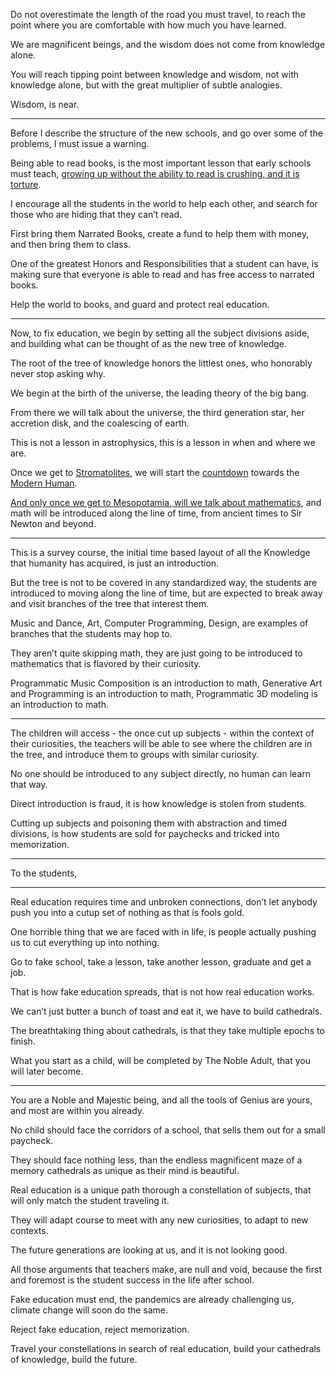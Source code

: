 Do not overestimate the length of the road you must travel,
to reach the point where you are comfortable with how much you have learned.

We are magnificent beings,
and the wisdom does not come from knowledge alone.

You will reach tipping point between knowledge and wisdom,
not with knowledge alone, but with the great multiplier of subtle analogies.

Wisdom,
is near.

---

Before I describe the structure of the new schools, and go over some of the problems,
I must issue a warning.

Being able to read books, is the most important lesson that early schools must teach,
[growing up without the ability to read is crushing, and it is torture][honor].

I encourage all the students in the world to help each other,
and search for those who are hiding that they can’t read.

First bring them Narrated Books, create a fund to help them with money,
and then bring them to class.

One of the greatest Honors and Responsibilities that a student can have,
is making sure that everyone is able to read and has free access to narrated books.

Help the world to books,
and guard and protect real education.

---

Now, to fix education, we begin by setting all the subject divisions aside,
and building what can be thought of as the new tree of knowledge.

The root of the tree of knowledge honors the littlest ones,
who honorably never stop asking why.

We begin at the birth of the universe,
the leading theory of the big bang.

From there we will talk about the universe,
the third generation star, her accretion disk, and the coalescing of earth.

This is not a lesson in astrophysics,
this is a lesson in when and where we are.

Once we get to [Stromatolites][stromatolites],
we will start the [countdown][countdown] towards the [Modern Human][sapiens].

[And only once we get to Mesopotamia, will we talk about mathematics][mesopotamia],
and math will be introduced along the line of time, from ancient times to Sir Newton and beyond.

---

This is a survey course,
the initial time based layout of all the Knowledge that humanity has acquired, is just an introduction.

But the tree is not to be covered in any standardized way,
the students are introduced to moving along the line of time, but are expected to break away and visit branches of the tree that interest them.

Music and Dance, Art, Computer Programming, Design, are examples of branches that the students may hop to.

They aren’t quite skipping math, they are just going to be introduced to mathematics that is flavored by their curiosity.

Programmatic Music Composition is an introduction to math, Generative Art and Programming is an introduction to math, Programmatic 3D modeling is an introduction to math.

---

The children will access - the once cut up subjects - within the context of their curiosities,
the teachers will be able to see where the children are in the tree, and introduce them to groups with similar curiosity.

No one should be introduced to any subject directly,
no human can learn that way.

Direct introduction is fraud,
it is how knowledge is stolen from students.

Cutting up subjects and poisoning them with abstraction and timed divisions,
is how students are sold for paychecks and tricked into memorization.

---

To the students,

---

Real education requires time and unbroken connections,
don’t let anybody push you into a cutup set of nothing as that is fools gold.

One horrible thing that we are faced with in life,
is people actually pushing us to cut everything up into nothing.

Go to fake school, take a lesson, take another lesson,
graduate and get a job.

That is how fake education spreads,
that is not how real education works.

We can’t just butter a bunch of toast and eat it,
we have to build cathedrals.

The breathtaking thing about cathedrals,
is that they take multiple epochs to finish.

What you start as a child,
will be completed by The Noble Adult, that you will later become.

---

You are a Noble and Majestic being,
and all the tools of Genius are yours, and most are within you already.

No child should face the corridors of a school,
that sells them out for a small paycheck.

They should face nothing less,
than the endless magnificent maze of a memory cathedrals as unique as their mind is beautiful.

Real education is a unique path thorough a constellation of subjects,
that will only match the student traveling it.

They will adapt course to meet with any new curiosities,
to adapt to new contexts.

The future generations are looking at us,
and it is not looking good.

All those arguments that teachers make, are null and void,
because the first and foremost is the student success in the life after school.

Fake education must end,
the pandemics are already challenging us, climate change will soon do the same.

Reject fake education,
reject memorization.

Travel your constellations in search of real education,
build your cathedrals of knowledge, build the future.

[mesopotamia]: https://www.youtube.com/watch?v=SDOLka6KAqs
[countdown]: https://www.youtube.com/watch?v=jtNs5k2KHXU
[sapiens]: https://www.youtube.com/watch?v=pkX-hLiU_r8
[honor]: https://www.youtube.com/watch?v=TnSiL7gCs4A
[stromatolites]: https://www.youtube.com/watch?v=N-G7IJCkyvg
